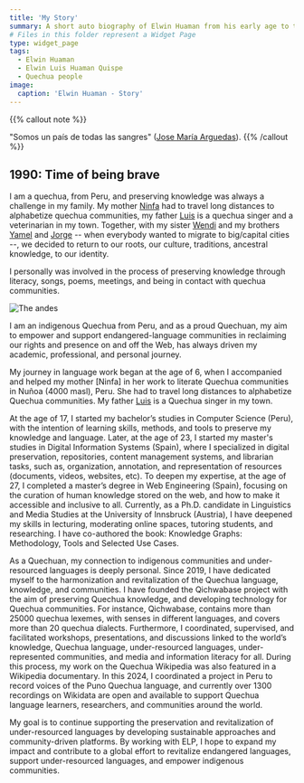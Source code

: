 ```yaml
---
title: 'My Story'
summary: A short auto biography of Elwin Huaman from his early age to this date.
# Files in this folder represent a Widget Page
type: widget_page
tags:
  - Elwin Huaman
  - Elwin Luis Huaman Quispe
  - Quechua people
image:
  caption: 'Elwin Huaman - Story'
---
```

{{% callout note %}}
<!-- See [All publications](./publication/).  -->
"Somos un país de todas las sangres"
(<a href='https://en.wikipedia.org/wiki/Jos%C3%A9_Mar%C3%ADa_Arguedas'>Jose María Arguedas</a>).
{{% /callout %}}

## 1990: Time of being brave

I am a quechua, from Peru, and preserving knowledge was always a challenge in my family. My mother [Ninfa]() had to travel long distances to alphabetize quechua communities, my father [Luis]() is a quechua singer and a veterinarian in my town. Together, with my sister [Wendi]() and my brothers [Yamel]() and [Jorge]() -- when everybody wanted to migrate to big/capital cities --, we decided to return to our roots, our culture, traditions, ancestral knowledge, to our identity. 

I personally was involved in the process of preserving knowledge through literacy, songs, poems, meetings, and being in contact with quechua communities.

![The andes](/media/images/Andes.png "The andes represent our Quechua identity.")

I am an indigenous Quechua from Peru, and as a proud Quechuan, my aim to empower and support endangered-language communities in reclaiming our rights and presence on and off the Web, has always driven my academic, professional, and personal journey. 

My journey in language work began at the age of 6, when I accompanied and helped my mother [Ninfa] in her work to literate Quechua communities in Nuñoa (4000 masl), Peru. She had to travel long distances to alphabetize Quechua communities. My father [Luis]() is a Quechua singer in my town. 

At the age of 17, I started my bachelor’s studies in Computer Science (Peru), with the intention of learning skills, methods, and tools to preserve my knowledge and language. Later, at the age of 23, I started my master's studies in Digital Information Systems (Spain), where I specialized in digital preservation, repositories, content management systems, and librarian tasks, such as, organization, annotation, and representation of resources (documents, videos, websites, etc). To deepen my expertise, at the age of 27, I completed a master’s degree in Web Engineering (Spain), focusing on the curation of human knowledge stored on the web, and how to make it accessible and inclusive to all. Currently, as a Ph.D. candidate in Linguistics and Media Studies at the University of Innsbruck (Austria), I have deepened my skills in lecturing, moderating online spaces, tutoring students, and researching. I have co-authored the book: Knowledge Graphs: Methodology, Tools and Selected Use Cases.

As a Quechuan, my connection to indigenous communities and under-resourced languages is deeply personal. Since 2019, I have dedicated myself to the harmonization and revitalization of the Quechua language, knowledge, and communities. I have founded the Qichwabase project with the aim of preserving Quechua knowledge, and developing technology for Quechua communities. For instance, Qichwabase, contains more than 25000 quechua lexemes, with senses in different languages, and covers more than 20 quechua dialects. Furthermore, I coordinated, supervised, and facilitated workshops, presentations, and discussions linked to the world’s knowledge, Quechua language, under-resourced languages, under-represented communities, and media and information literacy for all. During this process, my work on the Quechua Wikipedia was also featured in a Wikipedia documentary. In this 2024, I coordinated a project in Peru to record voices of the Puno Quechua language, and currently over 1300 recordings on Wikidata are open and available to support Quechua language learners, researchers, and communities around the world. 

My goal is to continue supporting the preservation and revitalization of under-resourced languages by developing sustainable approaches and community-driven platforms. By working with ELP, I hope to expand my impact and contribute to a global effort to revitalize endangered languages, support under-resourced languages, and empower indigenous communities.
